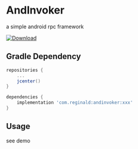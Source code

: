 # AndInvoker
a simple android rpc framework

[ ![Download](https://api.bintray.com/packages/tonyreginald/maven/AndInvoker/images/download.svg) ](https://bintray.com/tonyreginald/maven/AndInvoker/_latestVersion)

## Gradle Dependency
```groovy
repositories {
    ...
    jcenter()
}

dependencies {
    implementation 'com.reginald:andinvoker:xxx'
}
````

## Usage

see demo